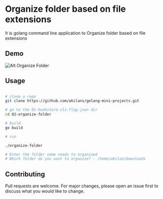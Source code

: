 # Organize folder based on file extensions

It is golang command line application to Organize folder based on file extensions

## Demo

![Alt Organize Folder](https://raw.githubusercontent.com/akilans/golang-mini-projects/main/demos/golang-folder.gif)

## Usage

```bash

# clone a repo
git clone https://github.com/akilans/golang-mini-projects.git

# go to the 01-bookstore-cli-flag-json dir
cd 02-organize-folder

# build
go build

# run

./organize-folder

# Enter the folder name needs to organized
# Which folder do you want to organize? - /home/akilan/Downloads
```

## Contributing

Pull requests are welcome. For major changes, please open an issue first to discuss what you would like to change.
